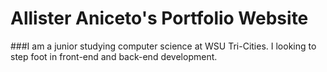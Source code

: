 # Allister Aniceto's Portfolio Website

###I am a junior studying computer science at WSU Tri-Cities. I looking to step foot in front-end and back-end development.
